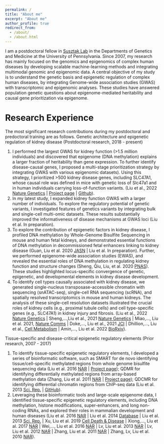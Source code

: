 ```yaml
---
permalink: /
title: "About me"
excerpt: "About me"
author_profile: true
redirect_from: 
  - /about/
  - /about.html
---
```


I am a postdoctoral fellow in [Susztak Lab](https://www.med.upenn.edu/susztaklab) in the Departments of Genetics and Medicine at the University of Pennsylvania.
Since 2007, my research has mainly focused on the genomics and epigenomics of complex human diseases by developing scalable machine-learning methods and integrating 
multimodal genomic and epigenomic data. A central objective of my study is to understand the genetic basis and epigenetic regulation of complex human diseases, 
by integrating Genome-wide association studies (GWAS) with transcriptomic and epigenomic analyses. 
These studies have answered population genetic questions about epigenome-mediated heritability and causal gene prioritization via epigenome.

Research Experience
======
The most significant research contributions during my postdoctoral and predoctoral training are as follows. 
Genetic architecture and epigenetic regulation of kidney disease (Postdoctoral research, 2018 - present)
1. I performed the largest GWAS for kidney function (>1.5 million individuals) and discovered that epigenome (DNA methylation) explains a larger fraction of heritability than gene expression. To further identify disease-causal genes, I proposed a multi-stage prioritization strategy by integrating GWAS with various epigenomic datasets). Using this strategy, I prioritized >500 kidney disease genes, including SLC47A1, whose causal role was defined in mice with genetic loss of Slc47a1 and in human individuals carrying loss-of-function variants. (Liu et al., 2022 [Nature Genetics](https://www.nature.com/articles/s41588-022-01097-w) | [Project page](https://susztaklab.com/GWAS/index.php) | [Github](https://github.com/hbliu/Kidney_Epi_Pri)).
1. In my latest study, I expanded kidney function GWAS with a larger number of individuals. To explore the regulatory potential of genetic variants, I investigated features of genetics variants by integrating bulk and single-cell multi-omic datasets. These results substantially improved the informativeness of disease mechanisms at GWAS loci (Liu et al. In preparation).
1. To explore the contribution of epigenetic factors in kidney disease, I profiled DNA methylation by Whole-Genome Bisulfite Sequencing in mouse and human fetal kidneys, and demonstrated essential functions of DNA methylation in decommissioned fetal enhancers linking to kidney disease (Guan, Liu et al. 2020 [JASN](https://jasn.asnjournals.org/content/31/4/765) | Liu et al. In preparation). Further, we performed epigenome-wide association studies (EWAS), and revealed the essential roles of DNA methylation in regulating kidney function and structure changes (Sheng, Qiu, Liu, et al. 2020 [PNAS](https://www.pnas.org/doi/abs/10.1073/pnas.2005905117)). These studies highlighted locus-specific convergence of genetic, epigenetic, and developmental elements in kidney disease development.
1. To identify cell types causally associated with kidney disease, we generated single-nucleus transposase-accessible chromatin with sequencing (snATAC-seq), single-cell RNA sequencing (scRNA), and spatially resolved transcriptomics in mouse and human kidneys. The analysis of these single-cell resolution datasets illustrated the crucial roles of kidney cells (e.g., proximal tubule cells) and cell type-specific genes (e.g., SLC47A1) in kidney injury and fibrosis. (Liu et al., 2022 [Nature Genetics](https://www.nature.com/articles/s41588-022-01097-w) | Sheng,…,Liu et al., 2021 [Nature Genetics](https://www.nature.com/articles/s41588-021-00909-9) | Miao,…, Liu et al. 2021, [Nature Comms](https://www.nature.com/articles/s41467-021-22266-1) | Doke,…, Liu et al., 2021 [JCI](https://www.jci.org/articles/view/141801) | Dhillion,…, Liu et al., [Cell Metabolism](https://www.sciencedirect.com/science/article/pii/S1550413120306069?via%3Dihub) | Amin,…, Liu et al. 2022 [BioRxiv](https://www.biorxiv.org/content/10.1101/2022.10.24.513598v1)).

Tissue-specific and disease-critical epigenetic regulatory elements (Prior research, 2007 - 2017)
1. To identify tissue-specific epigenetic regulatory elements, I developed a series of bioinformatic software, such as SMART for de novo identifying tissue/cell-specific methylated regions from whole genome bisulfite sequencing data (Liu et al. 2016 [NAR](https://academic.oup.com/nar/article/44/1/75/2499653) | [Project page](http://fame.edbc.org/smart/)); QDMR for identifying differentially methylated regions from array-based methylation data (Zhang, Liu et al. 2011 [NAR](https://academic.oup.com/nar/article/39/9/e58/1254752) | [Project page](http://fame.edbc.org/qdmr/)); QDCMR for identifying differential chromatin regions from ChIP-seq data (Liu et al. 2013 [Sci. Rep.](https://www.nature.com/articles/srep02576) | [GitHub](https://github.com/hbliu/QDCMR)).
1. Leveraging these bioinformatic tools and large-scale epigenome data, I identified tissue-specific epigenetic regulatory elements, including DNA methylation, histone modifications, super-enhancers, and long non-coding RNAs, and explored their roles in mammalian development and human diseases (Liu et al. 2016 [NAR](https://academic.oup.com/nar/article/44/1/75/2499653) | Liu et al. 2014 [Database](https://academic.oup.com/database/article/doi/10.1093/database/bat084/2633757) | Liu et al. 2013 [Sci. Rep.](https://www.nature.com/articles/srep02576) | Xu, Liu et al. 2019 [Cell Death & Disease](https://www.nature.com/articles/s41419-019-2137-5) | Xiong,…, Liu et al. 2017 [NAR](https://academic.oup.com/nar/article/45/D1/D888/2605746) | Wei,…, Liu et al. 2016 [NAR](https://academic.oup.com/nar/article/44/D1/D172/2503054) | Lv, Liu et al. 2013 [NAR](https://academic.oup.com/nar/article/41/22/10044/2438380) | Lv, Liu et al. 2012 [NAR](https://academic.oup.com/nar/article/40/D1/D1030/2903287) | Zhang, Liu et al. 2011 [NAR](https://academic.oup.com/nar/article/39/9/e58/1254752) | Zhang, Lv, Liu et al. 2010 [NAR](https://academic.oup.com/nar/article/38/suppl_1/D149/3112313)). 


<!-- 
Site-wide configuration
------
The main configuration file for the site is in the base directory in [_config.yml](https://github.com/academicpages/academicpages.github.io/blob/master/_config.yml), which defines the content in the sidebars and other site-wide features. You will need to replace the default variables with ones about yourself and your site's github repository. The configuration file for the top menu is in [_data/navigation.yml](https://github.com/academicpages/academicpages.github.io/blob/master/_data/navigation.yml). For example, if you don't have a portfolio or blog posts, you can remove those items from that navigation.yml file to remove them from the header. 

Create content & metadata
------
For site content, there is one markdown file for each type of content, which are stored in directories like _publications, _talks, _posts, _teaching, or _pages. For example, each talk is a markdown file in the [_talks directory](https://github.com/academicpages/academicpages.github.io/tree/master/_talks). At the top of each markdown file is structured data in YAML about the talk, which the theme will parse to do lots of cool stuff. The same structured data about a talk is used to generate the list of talks on the [Talks page](https://academicpages.github.io/talks), each [individual page](https://academicpages.github.io/talks/2012-03-01-talk-1) for specific talks, the talks section for the [CV page](https://academicpages.github.io/cv), and the [map of places you've given a talk](https://academicpages.github.io/talkmap.html) (if you run this [python file](https://github.com/academicpages/academicpages.github.io/blob/master/talkmap.py) or [Jupyter notebook](https://github.com/academicpages/academicpages.github.io/blob/master/talkmap.ipynb), which creates the HTML for the map based on the contents of the _talks directory).

**Markdown generator**

I have also created [a set of Jupyter notebooks](https://github.com/academicpages/academicpages.github.io/tree/master/markdown_generator
) that converts a CSV containing structured data about talks or presentations into individual markdown files that will be properly formatted for the academicpages template. The sample CSVs in that directory are the ones I used to create my own personal website at stuartgeiger.com. My usual workflow is that I keep a spreadsheet of my publications and talks, then run the code in these notebooks to generate the markdown files, then commit and push them to the GitHub repository.

How to edit your site's GitHub repository
------
Many people use a git client to create files on their local computer and then push them to GitHub's servers. If you are not familiar with git, you can directly edit these configuration and markdown files directly in the github.com interface. Navigate to a file (like [this one](https://github.com/academicpages/academicpages.github.io/blob/master/_talks/2012-03-01-talk-1.md) and click the pencil icon in the top right of the content preview (to the right of the "Raw | Blame | History" buttons). You can delete a file by clicking the trashcan icon to the right of the pencil icon. You can also create new files or upload files by navigating to a directory and clicking the "Create new file" or "Upload files" buttons. 

Example: editing a markdown file for a talk
![Editing a markdown file for a talk](/images/editing-talk.png)

For more info
------
More info about configuring academicpages can be found in [the guide](https://academicpages.github.io/markdown/). The [guides for the Minimal Mistakes theme](https://mmistakes.github.io/minimal-mistakes/docs/configuration/) (which this theme was forked from) might also be helpful.
 -->

